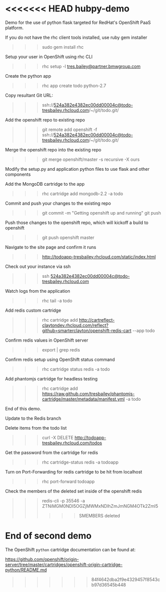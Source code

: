 <<<<<<< HEAD
hubpy-demo
==========

Demo for the use of python flask targeted for RedHat's OpenShift PaaS platform.

If you do not have the rhc client tools installed, use ruby gem installer
>>> sudo gem install rhc

Setup your user in OpenShift using rhc CLI
>>> rhc setup -l tres.bailey@partner.bmwgroup.com

Create the python app
>>> rhc app create todo python-2.7

Copy resultant Git URL:
>>> ssh://524a382e4382ec00dd00004c@todo-tresbailey.rhcloud.com/~/git/todo.git/

Add the openshift repo to existing repo
>>> git remote add openshift -f ssh://524a382e4382ec00dd00004c@todo-tresbailey.rhcloud.com/~/git/todo.git/

Merge the openshift repo into the existing repo
>>> git merge openshift/master -s recursive -X ours

Modify the setup.py and application python files to use flask and other components

Add the MongoDB cartridge to the app
>>> rhc cartridge add mongodb-2.2 -a todo

Commit and push your changes to the existing repo
>>> git commit -m "Getting openshift up and running"
>>> git push

Push those changes to the openshift repo, which will kickoff a build to openshift
>>> git push openshift master

Navigate to the site page and confirm it runs
>>> http://todoapp-tresbailey.rhcloud.com/static/index.html

Check out your instance via ssh
>>> ssh 524a382e4382ec00dd00004c@todo-tresbailey.rhcloud.com

Watch logs from the application
>>> rhc tail -a todo

Add redis custom cartridge
>>> rhc cartridge add http://cartreflect-claytondev.rhcloud.com/reflect?github=smarterclayton/openshift-redis-cart --app todo

Confirm redis values in OpenShift server
>>> export | grep redis

Confirm redis setup using OpenShift status command
>>> rhc cartridge status redis -a todo

Add phantomjs cartridge for headless testing
>>> rhc cartridge add https://raw.github.com/tresbailey/phantomjs-cartridge/master/metadata/manifest.yml -a todo

End of this demo.

Update to the Redis branch

Delete items from the todo list
>>> curl -X DELETE http://todoapp-tresbailey.rhcloud.com/todos

Get the password from the cartridge for redis
>>> rhc cartridge-status redis -a todoapp

Turn on Port-Forwarding for redis cartridge to be hit from localhost
>>> rhc port-forward todoapp

Check the members of the deleted set inside of the openshift redis
>>> redis-cli -p 35546 -a ZTNiMGM0NDI5OGZjMWMxNDlhZmJmNGM4OTk2ZmI5
>>> >>> SMEMBERS deleted

End of second demo
=======
The OpenShift `python` cartridge documentation can be found at:

https://github.com/openshift/origin-server/tree/master/cartridges/openshift-origin-cartridge-python/README.md
>>>>>>> 84f4642dba2f9e4329457f8543cb97d36545b448
